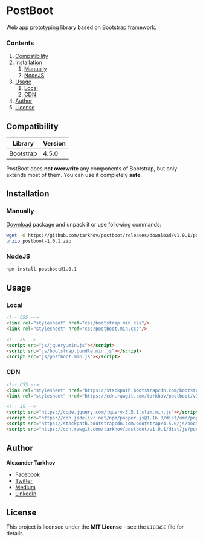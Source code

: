# PostBoot

Web app prototyping library based on Bootstrap framework.

### Contents

1. [Compatibility](#compatibility)
2. [Installation](#installation)
   1. [Manually](#manually)
   2. [NodeJS](#nodejs)
3. [Usage](#usage)
   1. [Local](#local)
   2. [CDN](#cdn)
4. [Author](#author)
5. [License](#license)

## Compatibility

Library | Version
------- | -------
Bootstrap | 4.5.0

PostBoot does **not overwrite** any components of Bootstrap, but only extends most of them. You can use it completely **safe**.

## Installation

### Manually

[Download](https://github.com/tarkhov/postboot/releases/download/v1.0.1/postboot-1.0.1.zip) package and unpack it or use following commands:

```bash
wget -O https://github.com/tarkhov/postboot/releases/download/v1.0.1/postboot-1.0.1.zip
unzip postboot-1.0.1.zip
```

### NodeJS

```bash
npm install postboot@1.0.1
```

## Usage

### Local

```html
<!-- CSS -->
<link rel="stylesheet" href="css/bootstrap.min.css"/>
<link rel="stylesheet" href="css/postboot.min.css"/>

<!-- JS -->
<script src="js/jquery.min.js"></script>
<script src="js/bootstrap.bundle.min.js"></script>
<script src="js/postboot.min.js"></script>
```

### CDN

```html
<!-- CSS -->
<link rel="stylesheet" href="https://stackpath.bootstrapcdn.com/bootstrap/4.5.0/css/bootstrap.min.css">
<link rel="stylesheet" href="https://cdn.rawgit.com/tarkhov/postboot/v1.0.1/dist/css/postboot.min.css">

<!-- JS -->
<script src="https://code.jquery.com/jquery-3.5.1.slim.min.js"></script>
<script src="https://cdn.jsdelivr.net/npm/popper.js@1.16.0/dist/umd/popper.min.js"></script>
<script src="https://stackpath.bootstrapcdn.com/bootstrap/4.5.0/js/bootstrap.min.js"></script>
<script src="https://cdn.rawgit.com/tarkhov/postboot/v1.0.1/dist/js/postboot.min.js"></script>
```

## Author

**Alexander Tarkhov**

* [Facebook](https://www.facebook.com/alex.tarkhov)
* [Twitter](https://twitter.com/alextarkhov)
* [Medium](https://medium.com/@tarkhov)
* [LinkedIn](https://www.linkedin.com/in/tarkhov/)

## License

This project is licensed under the **MIT License** - see the `LICENSE` file for details.
